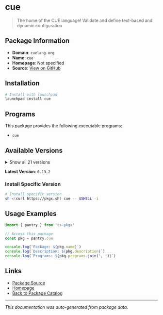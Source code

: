 # cue

> The home of the CUE language! Validate and define text-based and dynamic configuration

## Package Information

- **Domain**: `cuelang.org`
- **Name**: `cue`
- **Homepage**: Not specified
- **Source**: [View on GitHub](https://github.com/pkgxdev/pantry/tree/main/projects/cuelang.org/package.yml)

## Installation

```bash
# Install with launchpad
launchpad install cue
```

## Programs

This package provides the following executable programs:

- `cue`

## Available Versions

<details>
<summary>Show all 21 versions</summary>

- `0.13.2`, `0.13.1`, `0.13.0`, `0.12.1`, `0.12.0`
- `0.11.2`, `0.11.1`, `0.11.0`, `0.10.1`, `0.10.0`
- `0.9.2`, `0.9.1`, `0.9.0`, `0.8.2`, `0.8.1`
- `0.8.0`, `0.7.1`, `0.7.0`, `0.6.0`, `0.5.0`
- `0.4.3`

</details>

**Latest Version**: `0.13.2`

### Install Specific Version

```bash
# Install specific version
sh <(curl https://pkgx.sh) cue -- $SHELL -i
```

## Usage Examples

```typescript
import { pantry } from 'ts-pkgx'

// Access this package
const pkg = pantry.cue

console.log(`Package: ${pkg.name}`)
console.log(`Description: ${pkg.description}`)
console.log(`Programs: ${pkg.programs.join(', ')}`)
```

## Links

- [Package Source](https://github.com/pkgxdev/pantry/tree/main/projects/cuelang.org/package.yml)
- [Homepage](#)
- [Back to Package Catalog](../../package-catalog.md)

---

*This documentation was auto-generated from package data.*
